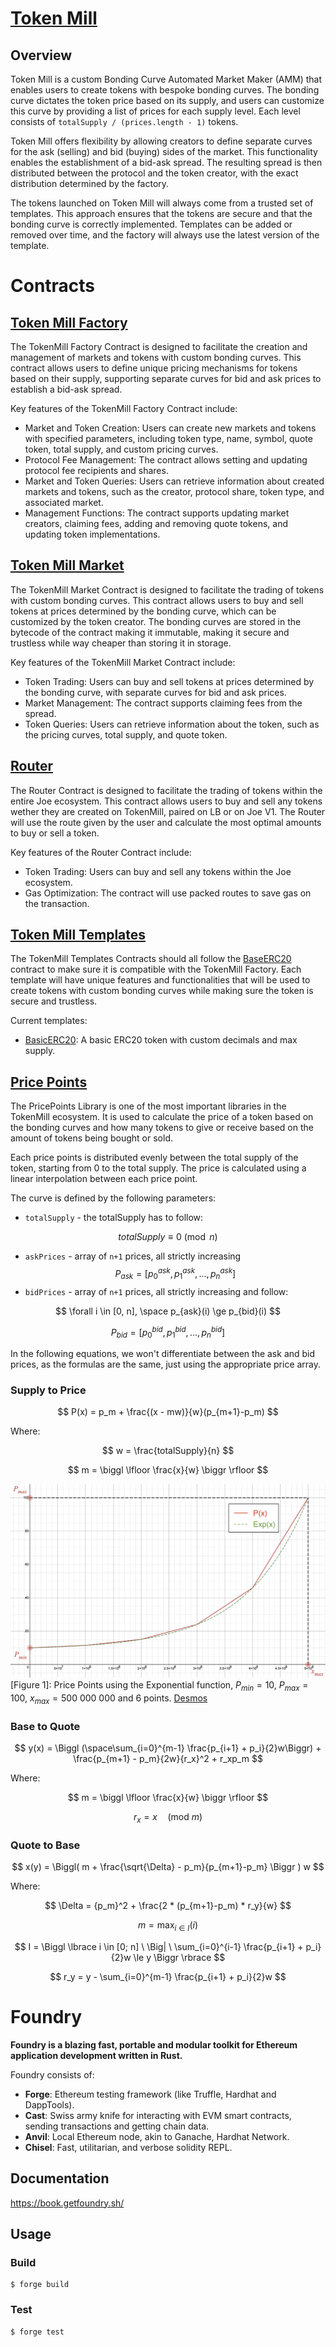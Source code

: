 # [Token Mill](https://github.com/traderjoe-xyz/token-mill)

## Overview

Token Mill is a custom Bonding Curve Automated Market Maker (AMM) that enables users to create tokens with bespoke bonding curves. The bonding curve dictates the token price based on its supply, and users can customize this curve by providing a list of prices for each supply level. Each level consists of `totalSupply / (prices.length - 1)` tokens.

Token Mill offers flexibility by allowing creators to define separate curves for the ask (selling) and bid (buying) sides of the market. This functionality enables the establishment of a bid-ask spread. The resulting spread is then distributed between the protocol and the token creator, with the exact distribution determined by the factory.

The tokens launched on Token Mill will always come from a trusted set of templates. This approach ensures that the tokens are secure and that the bonding curve is correctly implemented. Templates can be added or removed over time, and the factory will always use the latest version of the template.

# Contracts

## [Token Mill Factory](./src/TMFactory.sol)

The TokenMill Factory Contract is designed to facilitate the creation and management of markets and tokens with custom bonding curves. This contract allows users to define unique pricing mechanisms for tokens based on their supply, supporting separate curves for bid and ask prices to establish a bid-ask spread.

Key features of the TokenMill Factory Contract include:

- Market and Token Creation: Users can create new markets and tokens with specified parameters, including token type, name, symbol, quote token, total supply, and custom pricing curves.
- Protocol Fee Management: The contract allows setting and updating protocol fee recipients and shares.
- Market and Token Queries: Users can retrieve information about created markets and tokens, such as the creator, protocol share, token type, and associated market.
- Management Functions: The contract supports updating market creators, claiming fees, adding and removing quote tokens, and updating token implementations.

## [Token Mill Market](./src/TMMarket.sol)

The TokenMill Market Contract is designed to facilitate the trading of tokens with custom bonding curves. This contract allows users to buy and sell tokens at prices determined by the bonding curve, which can be customized by the token creator. The bonding curves are stored in the bytecode of the contract making it immutable, making it secure and trustless while way cheaper than storing it in storage.

Key features of the TokenMill Market Contract include:

- Token Trading: Users can buy and sell tokens at prices determined by the bonding curve, with separate curves for bid and ask prices.
- Market Management: The contract supports claiming fees from the spread.
- Token Queries: Users can retrieve information about the token, such as the pricing curves, total supply, and quote token.

## [Router](./src/Router.sol)

The Router Contract is designed to facilitate the trading of tokens within the entire Joe ecosystem. This contract allows users to buy and sell any tokens wether they are created on TokenMill, paired on LB or on Joe V1. The Router will use the route given by the user and calculate the most optimal amounts to buy or sell a token.

Key features of the Router Contract include:

- Token Trading: Users can buy and sell any tokens within the Joe ecosystem.
- Gas Optimization: The contract will use packed routes to save gas on the transaction.

## [Token Mill Templates](./src/templates/)

The TokenMill Templates Contracts should all follow the [BaseERC20](./src/templates/BaseERC20.sol) contract to make sure it is compatible with the TokenMill Factory. Each template will have unique features and functionalities that will be used to create tokens with custom bonding curves while making sure the token is secure and trustless.

Current templates:

- [BasicERC20](./src/templates/BasicERC20.sol): A basic ERC20 token with custom decimals and max supply.

## [Price Points](./src/libraries/PricePoints.sol)

The PricePoints Library is one of the most important libraries in the TokenMill ecosystem. It is used to calculate the price of a token based on the bonding curves and how many tokens to give or receive based on the amount of tokens being bought or sold.

Each price points is distributed evenly between the total supply of the token, starting from 0 to the total supply. The price is calculated using a linear interpolation between each price point.

The curve is defined by the following parameters:

- `totalSupply` - the totalSupply has to follow:

$$
totalSupply \equiv 0 \pmod{n}
$$

- `askPrices` - array of `n+1` prices, all strictly increasing
  $$
  P_{ask} = \bigl [p_{0}^{ask}, p_1^{ask}, ..., p_n^{ask} \bigr ]
  $$
- `bidPrices` - array of `n+1` prices, all strictly increasing and follow:

$$
\forall i \in [0, n], \space p_{ask}(i) \ge p_{bid}(i)
$$

$$
P_{bid} = \bigl [p_{0}^{bid}, p_1^{bid}, ..., p_n^{bid} \bigr ]
$$

In the following equations, we won't differentiate between the ask and bid prices, as the formulas are the same, just using the appropriate price array.

### Supply to Price

$$
P(x) = p_m + \frac{(x - mw)}{w}(p_{m+1}-p_m)
$$

Where:

$$
w = \frac{totalSupply}{n}
$$

$$
m = \biggl  \lfloor \frac{x}{w} \biggr \rfloor
$$

![[Figure 1]: Price Points using the Exponential function, p_min = 10, p_max = 100 and 6 points.](assets/price_graph.png)
[Figure 1]: Price Points using the Exponential function, $P_{min} = 10$, $P_{max} = 100$, $x_{max} = 500 \ 000 \ 000$ and 6 points. [Desmos](https://www.desmos.com/calculator/gu0mpoolmm)

### Base to Quote

$$
y(x) = \Biggl (\space\sum_{i=0}^{m-1} \frac{p_{i+1} + p_i}{2}w\Biggr) + \frac{p_{m+1} - p_m}{2w}{r_x}^2 + r_xp_m
$$

Where:

$$
m = \biggl \lfloor \frac{x}{w} \biggr \rfloor
$$

$$
r_x = x \quad \text{(mod } m \text{)}
$$

### Quote to Base

$$
x(y) = \Biggl( m + \frac{\sqrt{\Delta} - p_m}{p_{m+1}-p_m} \Biggr ) w
$$

Where:

$$
\Delta = {p_m}^2 + \frac{2 * (p_{m+1}-p_m) * r_y}{w}
$$

$$
m = \max_{i \in I}(i)
$$

$$
I = \Biggl \lbrace i \in [0; n] \ \Big| \ \sum_{i=0}^{i-1} \frac{p_{i+1} + p_i}{2}w \le y \Biggr \rbrace
$$

$$
r_y = y - \sum_{i=0}^{m-1} \frac{p_{i+1} + p_i}{2}w
$$

# Foundry

**Foundry is a blazing fast, portable and modular toolkit for Ethereum application development written in Rust.**

Foundry consists of:

- **Forge**: Ethereum testing framework (like Truffle, Hardhat and DappTools).
- **Cast**: Swiss army knife for interacting with EVM smart contracts, sending transactions and getting chain data.
- **Anvil**: Local Ethereum node, akin to Ganache, Hardhat Network.
- **Chisel**: Fast, utilitarian, and verbose solidity REPL.

## Documentation

https://book.getfoundry.sh/

## Usage

### Build

```shell
$ forge build
```

### Test

```shell
$ forge test
```
